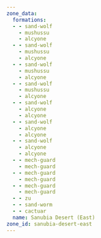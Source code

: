 ```yaml
---
zone_data:
  formations:
  - - sand-wolf
    - mushussu
    - alcyone
  - - sand-wolf
    - mushussu
    - alcyone
  - - sand-wolf
    - mushussu
    - alcyone
  - - sand-wolf
    - mushussu
    - alcyone
  - - sand-wolf
    - alcyone
    - alcyone
  - - sand-wolf
    - alcyone
    - alcyone
  - - sand-wolf
    - alcyone
    - alcyone
  - - mech-guard
    - mech-guard
  - - mech-guard
    - mech-guard
  - - mech-guard
    - mech-guard
  - - zu
  - - sand-worm
  - - cactuar
  name: Sanubia Desert (East)
zone_id: sanubia-desert-east
---
```

